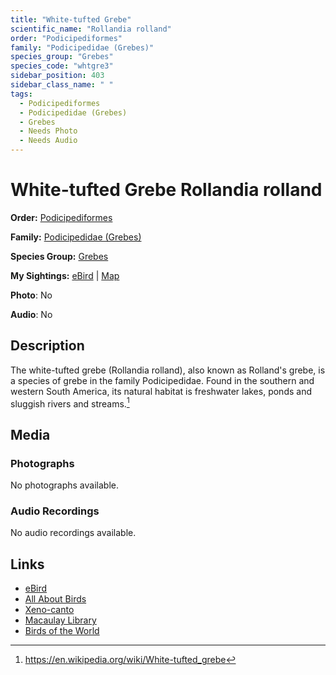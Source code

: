 ```yaml
---
title: "White-tufted Grebe"
scientific_name: "Rollandia rolland"
order: "Podicipediformes"
family: "Podicipedidae (Grebes)"
species_group: "Grebes"
species_code: "whtgre3"
sidebar_position: 403
sidebar_class_name: " "
tags: 
  - Podicipediformes
  - Podicipedidae (Grebes)
  - Grebes
  - Needs Photo
  - Needs Audio
---
```


# White-tufted Grebe <span className='sci_name'>Rollandia rolland</span>

**Order:** [Podicipediformes](/tags/podicipediformes)

**Family:** [Podicipedidae (Grebes)](/tags/podicipedidae-grebes)

**Species Group:** [Grebes](/tags/grebes)

**My Sightings:** [eBird](https://ebird.org/lifelist?r=world&time=life&spp=whtgre3) | [Map](/map?species_code=whtgre3)

**Photo**: No 

**Audio**: No

## Description
The white-tufted grebe (Rollandia rolland), also known as Rolland's grebe, is a species of grebe in the family Podicipedidae. Found in the southern and western South America, its natural habitat is freshwater lakes, ponds and sluggish rivers and streams.[^1]

[^1]: https://en.wikipedia.org/wiki/White-tufted_grebe

## Media
### Photographs
No photographs available.

### Audio Recordings
No audio recordings available.

## Links
* [eBird](https://ebird.org/species/whtgre3) 
* [All About Birds](https://www.allaboutbirds.org/guide/whtgre3) 
* [Xeno-canto](https://www.xeno-canto.org/species/rollandia-rolland) 
* [Macaulay Library](https://search.macaulaylibrary.org/catalog?taxonCode=whtgre3&sort=rating_rank_desc)
* [Birds of the World](https://birdsoftheworld.org/bow/species/whtgre3)
